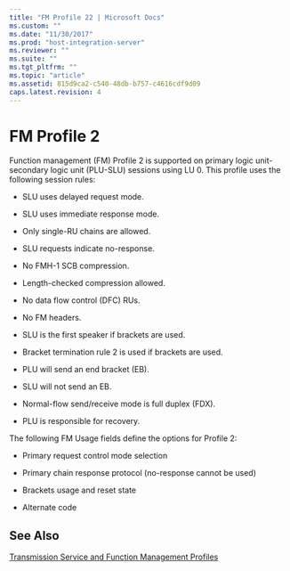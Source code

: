 ```yaml
---
title: "FM Profile 22 | Microsoft Docs"
ms.custom: ""
ms.date: "11/30/2017"
ms.prod: "host-integration-server"
ms.reviewer: ""
ms.suite: ""
ms.tgt_pltfrm: ""
ms.topic: "article"
ms.assetid: 815d9ca2-c540-48db-b757-c4616cdf9d09
caps.latest.revision: 4
---
```

# FM Profile 2
Function management (FM) Profile 2 is supported on primary logic unit-secondary logic unit (PLU-SLU) sessions using LU 0. This profile uses the following session rules:  
  
-   SLU uses delayed request mode.  
  
-   SLU uses immediate response mode.  
  
-   Only single-RU chains are allowed.  
  
-   SLU requests indicate no-response.  
  
-   No FMH-1 SCB compression.  
  
-   Length-checked compression allowed.  
  
-   No data flow control (DFC) RUs.  
  
-   No FM headers.  
  
-   SLU is the first speaker if brackets are used.  
  
-   Bracket termination rule 2 is used if brackets are used.  
  
-   PLU will send an end bracket (EB).  
  
-   SLU will not send an EB.  
  
-   Normal-flow send/receive mode is full duplex (FDX).  
  
-   PLU is responsible for recovery.  
  
 The following FM Usage fields define the options for Profile 2:  
  
-   Primary request control mode selection  
  
-   Primary chain response protocol (no-response cannot be used)  
  
-   Brackets usage and reset state  
  
-   Alternate code  
  
## See Also  
 [Transmission Service and Function Management Profiles](../HIS2010/transmission-service-and-function-management-profiles2.md)